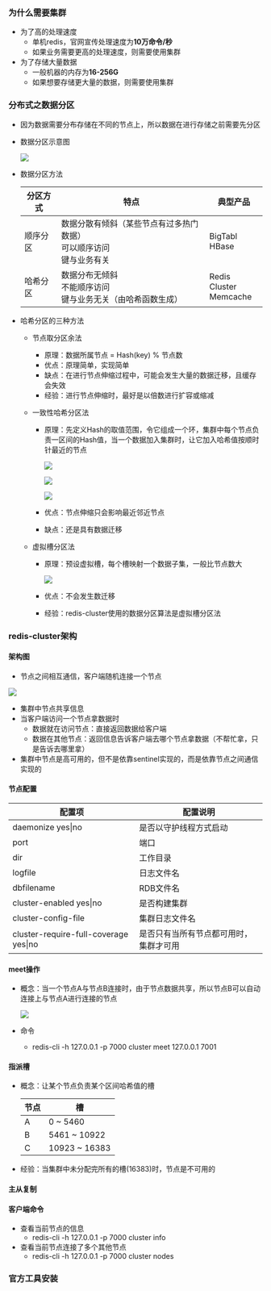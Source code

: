### 为什么需要集群

* 为了高的处理速度
  * 单机redis，官网宣传处理速度为**10万命令/秒**
  * 如果业务需要更高的处理速度，则需要使用集群
* 为了存储大量数据
  * 一般机器的内存为**16-256G**
  * 如果想要存储更大量的数据，则需要使用集群



### 分布式之数据分区

* 因为数据需要分布存储在不同的节点上，所以数据在进行存储之前需要先分区

* 数据分区示意图

  ![](https://github.com/gothicrush/learning/blob/master/Redis/08.Redis-Cluster/images/%E6%95%B0%E6%8D%AE%E5%88%86%E7%89%87.PNG)

* 数据分区方法

  | 分区方式 | 特点                                                         | 典型产品                    |
  | -------- | ------------------------------------------------------------ | --------------------------- |
  | 顺序分区 | 数据分散有倾斜（某些节点有过多热门数据）<br />可以顺序访问<br />键与业务有关 | BigTabl<br />HBase          |
  | 哈希分区 | 数据分布无倾斜<br />不能顺序访问<br />键与业务无关（由哈希函数生成） | Redis Cluster<br />Memcache |

* 哈希分区的三种方法

  * 节点取分区余法

    * 原理：数据所属节点 = Hash(key) % 节点数
    * 优点：原理简单，实现简单
    * 缺点：在进行节点伸缩过程中，可能会发生大量的数据迁移，且缓存会失效
    * 经验：进行节点伸缩时，最好是以倍数进行扩容或缩减

  * 一致性哈希分区法

    * 原理：先定义Hash的取值范围，令它组成一个环，集群中每个节点负责一区间的Hash值，当一个数据加入集群时，让它加入哈希值按顺时针最近的节点

      ![](https://github.com/gothicrush/learning/blob/master/Redis/08.Redis-Cluster/images/%E4%B8%80%E8%87%B4%E6%80%A7%E5%93%88%E5%B8%8C1.PNG)

      ![](https://github.com/gothicrush/learning/blob/master/Redis/08.Redis-Cluster/images/%E4%B8%80%E8%87%B4%E6%80%A7%E5%93%88%E5%B8%8C2.PNG)

      ![](https://github.com/gothicrush/learning/blob/master/Redis/08.Redis-Cluster/images/%E4%B8%80%E8%87%B4%E6%80%A7%E5%93%88%E5%B8%8C3.PNG)

    * 优点：节点伸缩只会影响最近邻近节点

    * 缺点：还是具有数据迁移

  * 虚拟槽分区法

    * 原理：预设虚拟槽，每个槽映射一个数据子集，一般比节点数大

      ![](https://github.com/gothicrush/learning/blob/master/Redis/08.Redis-Cluster/images/%E8%99%9A%E6%8B%9F%E6%A7%BD.PNG)

    * 优点：不会发生数迁移

    * 经验：redis-cluster使用的数据分区算法是虚拟槽分区法



### redis-cluster架构

#### 架构图

* 节点之间相互通信，客户端随机连接一个节点

![](https://github.com/gothicrush/learning/blob/master/Redis/08.Redis-Cluster/images/%E6%9E%B6%E6%9E%84%E5%9B%BE.PNG)

* 集群中节点共享信息
* 当客户端访问一个节点拿数据时
  * 数据就在访问节点：直接返回数据给客户端
  * 数据在其他节点：返回信息告诉客户端去哪个节点拿数据（不帮忙拿，只是告诉去哪里拿）
* 集群中节点是高可用的，但不是依靠sentinel实现的，而是依靠节点之间通信实现的

#### 节点配置

| 配置项                                | 配置说明                               |
| ------------------------------------- | -------------------------------------- |
| daemonize yes\|no                     | 是否以守护线程方式启动                 |
| port                                  | 端口                                   |
| dir                                   | 工作目录                               |
| logfile                               | 日志文件名                             |
| dbfilename                            | RDB文件名                              |
| cluster-enabled yes\|no               | 是否构建集群                           |
| cluster-config-file                   | 集群日志文件名                         |
| cluster-require-full-coverage yes\|no | 是否只有当所有节点都可用时，集群才可用 |

#### meet操作

* 概念：当一个节点A与节点B连接时，由于节点数据共享，所以节点B可以自动连接上与节点A进行连接的节点

  ![](https://github.com/gothicrush/learning/blob/master/Redis/08.Redis-Cluster/images/meet%E6%93%8D%E4%BD%9C.PNG)

* 命令

  * redis-cli -h 127.0.0.1 -p 7000 cluster meet 127.0.0.1 7001

#### 指派槽

* 概念：让某个节点负责某个区间哈希值的槽

  | 节点 | 槽            |
  | ---- | ------------- |
  | A    | 0 ~ 5460      |
  | B    | 5461 ~ 10922  |
  | C    | 10923 ~ 16383 |

* 经验：当集群中未分配完所有的槽(16383)时，节点是不可用的

#### 主从复制

#### 客户端命令

* 查看当前节点的信息
  * redis-cli -h 127.0.0.1 -p 7000 cluster info
* 查看当前节点连接了多个其他节点
  * redis-cli -h 127.0.0.1 -p 7000 cluster nodes

### 官方工具安装